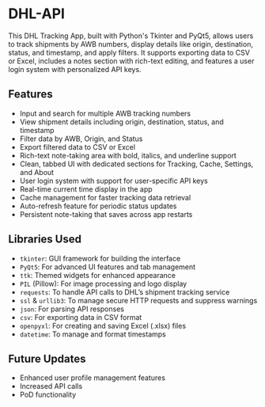 # DHL-API
This DHL Tracking App, built with Python's Tkinter and PyQt5, allows users to track shipments by AWB numbers, display details like origin, destination, status, and timestamp, and apply filters. It supports exporting data to CSV or Excel, includes a notes section with rich-text editing, and features a user login system with personalized API keys.

## Features

- Input and search for multiple AWB tracking numbers
- View shipment details including origin, destination, status, and timestamp
- Filter data by AWB, Origin, and Status
- Export filtered data to CSV or Excel
- Rich-text note-taking area with bold, italics, and underline support
- Clean, tabbed UI with dedicated sections for Tracking, Cache, Settings, and About
- User login system with support for user-specific API keys
- Real-time current time display in the app
- Cache management for faster tracking data retrieval
- Auto-refresh feature for periodic status updates
- Persistent note-taking that saves across app restarts

## Libraries Used

- `tkinter`: GUI framework for building the interface
- `PyQt5`: For advanced UI features and tab management
- `ttk`: Themed widgets for enhanced appearance
- `PIL` (Pillow): For image processing and logo display
- `requests`: To handle API calls to DHL’s shipment tracking service
- `ssl` & `urllib3`: To manage secure HTTP requests and suppress warnings
- `json`: For parsing API responses
- `csv`: For exporting data in CSV format
- `openpyxl`: For creating and saving Excel (.xlsx) files
- `datetime`: To manage and format timestamps

## Future Updates
- Enhanced user profile management features
- Increased API calls
- PoD functionality
